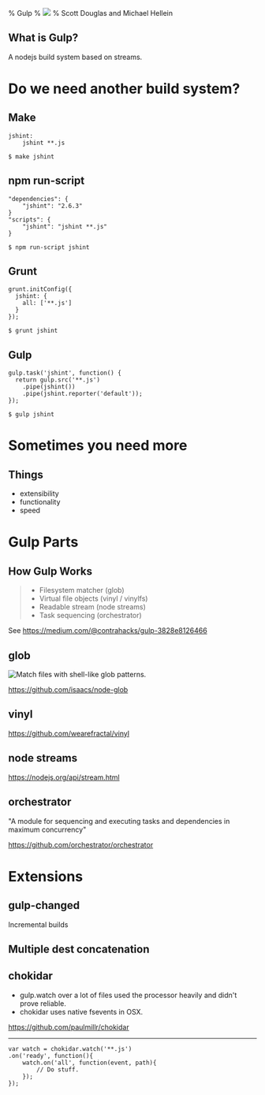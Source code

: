 % Gulp
% ![](https://raw.githubusercontent.com/gulpjs/artwork/master/gulp-2x.png)
% Scott Douglas and Michael Hellein


## What is Gulp?

A nodejs build system based on streams.


# Do we need another build system?

## Make

    jshint:
        jshint **.js

    $ make jshint

## npm run-script

    "dependencies": {
        "jshint": "2.6.3"
    }
    "scripts": {
        "jshint": "jshint **.js"
    }

    $ npm run-script jshint

## Grunt

    grunt.initConfig({
      jshint: {
        all: ['**.js']
      }
    });

    $ grunt jshint

## Gulp

    gulp.task('jshint', function() {
      return gulp.src('**.js')
        .pipe(jshint())
        .pipe(jshint.reporter('default'));
    });

    $ gulp jshint

# Sometimes you need more

## Things

* extensibility
* functionality
* speed


# Gulp Parts

## How Gulp Works

> - Filesystem matcher (glob)
> - Virtual file objects (vinyl / vinylfs)
> - Readable stream (node streams)
> - Task sequencing (orchestrator)

See <https://medium.com/@contrahacks/gulp-3828e8126466>

## glob

![Match files with shell-like glob patterns.](https://github.com/isaacs/node-glob/raw/master/oh-my-glob.gif)

<https://github.com/isaacs/node-glob>

## vinyl

<https://github.com/wearefractal/vinyl>

## node streams

<https://nodejs.org/api/stream.html>

## orchestrator

"A module for sequencing and executing tasks and dependencies in maximum concurrency"

<https://github.com/orchestrator/orchestrator>


# Extensions

## gulp-changed

Incremental builds

## Multiple dest concatenation



## chokidar

 - gulp.watch over a lot of files used the processor heavily and didn't prove reliable. 
 - chokidar uses native fsevents in OSX.

<https://github.com/paulmillr/chokidar>

---

    var watch = chokidar.watch('**.js')
    .on('ready', function(){
        watch.on('all', function(event, path){
            // Do stuff.
        });
    });

